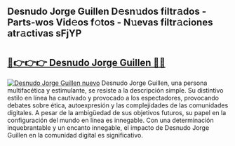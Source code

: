 ## Desnudo Jorge Guillen D𝚎sn𝚞dos filtr𝚊dos - Parts-wos Vid𝚎os f𝚘tos - N𝚞evas filtr𝚊ciones atr𝚊ctivas sFjYP

# <h2><a href="http://mb9ru2.tromn.icu/?c=Desnudo+Jorge+Guillen">🔗👉👉👉 Desnudo Jorge Guillen 🔗🔗</a></h2>

[![Desnudo Jorge Guillen nuevo](https://i.imgur.com/pEAQMta.gif)](http://mb9ru2.tromn.icu/?c=Desnudo+Jorge+Guillen)
Desnudo Jorge Guillen, una persona multifacética y estimulante, se resiste a la descripción simple. Su distintivo estilo en línea ha cautivado y provocado a los espectadores, provocando debates sobre ética, autoexpresión y las complejidades de las comunidades digitales. A pesar de la ambigüedad de sus objetivos futuros, su papel en la configuración del mundo en línea es innegable. Con una determinación inquebrantable y un encanto innegable, el impacto de Desnudo Jorge Guillen en la comunidad digital es significativo.
